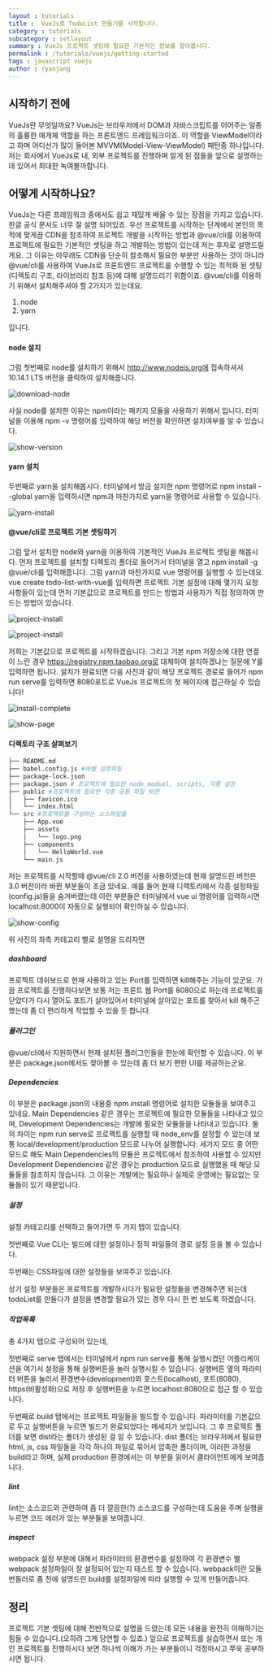 ```yaml
---
layout : tutorials
title :  VueJs로 TodoList 만들기를 시작합니다.
category : tutorials
subcategory : setlayout
summary : VueJs 프로젝트 셋팅에 필요한 기본적인 정보를 알아봅시다.
permalink : /tutorials/vuejs/getting-started
tags : javascript vuejs
author : ryanjang
---
```


## 시작하기 전에

VueJs란 무엇일까요?
VueJs는 브라우저에서 DOM과 자바스크립트를 이어주는 일종의 훌륭한 매개체 역할을 하는 프론트엔드 프레임워크이죠.
이 역할을 ViewModel이라고 하며 어디선가 많이 들어본 MVVM(Model-View-ViewModel) 패턴중 하나입니다. 
저는 회사에서 VueJs로 내, 외부 프로젝트를 진행하며 알게 된 점들을 앞으로 설명하는데 있어서 최대한 녹여볼까합니다.     

## 어떻게 시작하나요?

VueJs는 다른 프레임워크 중에서도 쉽고 재밌게 배울 수 있는 장점을 가지고 있습니다. 
한글 공식 문서도 너무 잘 설명 되어있죠.
우선 프로젝트를 시작하는 단계에서 본인의 목적에 맞게끔 CDN을 참조하여 프로젝트 개발을 시작하는 방법과 @vue/cli를 이용하여 프로젝트에 필요한 기본적인 셋팅을 하고 개발하는 방법이 있는데 저는 후자로 설명드릴게요.
그 이유는 아무래도 CDN을 단순히 참조해서 필요한 부분만 사용하는 것이 아니라 @vue/cli를 사용하여 VueJs로 프론트엔드 프로젝트를 수행할 수 있는 최적화 된 셋팅(디렉토리 구조, 라이브러리 참조 등)에 대해 설명드리기 위함이죠.
@vue/cli를 이용하기 위해서 설치해주셔야 할 2가지가 있는데요.

1. node
2. yarn

입니다.

#### node 설치
그럼 첫번째로 node를 설치하기 위해서 http://www.nodejs.org에 접속하셔서 10.14.1 LTS 버전을 클릭하여 설치해줍니다.

![download-node](../imgs/img1.png)

사실 node를 설치한 이유는 npm이라는 패키지 모듈을 사용하기 위해서 입니다.
터미널을 이용해 npm -v 명령어를 입력하여 해당 버전을 확인하면 설치여부를 알 수 있습니다.

![show-version](../imgs/img2.png)

#### yarn 설치
두번째로 yarn을 설치해봅시다.
터미널에서 방금 설치한 npm 명령어로 npm install --global yarn을 입력하시면 npm과 마찬가지로 yarn을 명령어로 사용할 수 있습니다.

![yarn-install](../imgs/img3.png)

#### @vue/cli로 프로젝트 기본 셋팅하기 
그럼 앞서 설치한 node와 yarn을 이용하여 기본적인 VueJs 프로젝트 셋팅을 해봅시다.
먼저 프로젝트를 설치할 디렉토리 폴더로 들어가서 터미널을 열고 npm install -g @vue/cli를 입력해줍니다.
그럼 yarn과 마찬가지로 vue 명령어를 실행할 수 있는데요.
vue create todo-list-with-vue를 입력하면 프로젝트 기본 설정에 대해 몇가지 요청사항들이 있는데 먼저 기본값으로 프로젝트를 만드는 방법과 사용자가 직접 정의하여 만드는 방법이 있습니다.

![project-install](../imgs/img4.png)

![project-install](../imgs/img5.png)

저희는 기본값으로 프로젝트를 시작하겠습니다.
그리고 기본 npm 저장소에 대한 연결이 느린 경우 https://registry.npm.taobao.org로 대체하여 설치하겠냐는 질문에 Y를 입력하면 됩니다.
설치가 완료되면 다음 사진과 같이 해당 프로젝트 경로로 들어가 npm run serve를 입력하면 8080포트로 VueJs 프로젝트의 첫 페이지에 접근하실 수 있습니다!

![install-complete](../imgs/img6.png)

![show-page](../imgs/img7.png)

#### 디렉토리 구조 살펴보기

```sh
├── README.md
├── babel.config.js #바벨 설정파일
├── package-lock.json
├── package.json # 프로젝트에 필요한 node_moduel, scripts, 각종 설정
├── public #프로젝트에 필요한 각종 공용 파일 보관
│   ├── favicon.ico
│   └── index.html
└── src #프로젝트를 구성하는 소스파일들
    ├── App.vue
    ├── assets
    │   └── logo.png
    ├── components
    │   └── HelloWorld.vue
    └── main.js 
```

저는 프로젝트를 시작할때 @vue/cli 2.0 버전을 사용하였는데 현재 설명드린 버전은 3.0 버전이라 바뀐 부분들이 조금 있네요.
예를 들어 현재 디렉토리에서 각종 설정파일(config.js)들을 숨겨버렸는데 이런 부분들은 터미널에서 vue ui 명령어를 입력하시면 localhost:8000이 자동으로 실행되어 확인하실 수 있습니다.
                                     
![show-config](../imgs/img8.png) 

위 사진의 좌측 카테고리 별로 설명을 드리자면  
                                     
##### dashboard
프로젝트 데쉬보드로 현재 사용하고 있는 Port를 입력하면 kill해주는 기능이 있군요.
가끔 프로젝트를 진행하다보면 보통 저는 프론트 웹 Port를 8080으로 하는데 프로젝트를 닫았다가 다시 열어도 포트가 살아있어서 터미널에 살아있는 포트를 찾아서 kill 해주곤 했는데 좀 더 편리하게 작업할 수 있을 듯 합니다.
                                     
##### 플러그인
@vue/cli에서 지원하면서 현재 설치된 플러그인들을 한눈에 확인할 수 있습니다.
이 부분은 package.json에서도 찾아볼 수 있는데 좀 더 보기 편한 UI를 제공하는군요.
                                     
##### Dependencies 
이 부분은 package.json의 내용중 npm install 명령어로 설치한 모듈들을 보여주고 있네요.
Main Dependencies 같은 경우는 프로젝트에 필요한 모듈들을 나타내고 있으며,
Development Dependencies는 개발에 필요한 모듈들을 나타내고 있습니다.
둘의 차이는 npm run serve로 프로젝트를 실행할 때 node_env를 설정할 수 있는데 보통 local/development/production 모드로 나누어 실행합니다.
세가지 모드 중 어떤 모드로 해도 Main Dependencies의 모듈은 프로젝트에서 참조하여 사용할 수 있지만 Development Dependencies 같은 경우는 production 모드로 실행했을 때 해당 모듈들을 참조하지 않습니다.
그 이유는 개발에는 필요하나 실제로 운영에는 필요없는 모듈들이 있기 때문입니다.

##### 설정
설정 카테고리를 선택하고 들어가면 두 가지 탭이 있습니다.

첫번째로 Vue CLI는 빌드에 대한 설정이나 정적 파일들의 경로 설정 등을 볼 수 있습니다.

두번째는 CSS파일에 대한 설정들을 보여주고 있습니다.

상기 설정 부분들은 프로젝트를 개발하시다가 필요한 설정들을 변경해주면 되는데 todoList를 만들다가 설정을 변경할 필요가 있는 경우 다시 한 번 보도록 하겠습니다.

##### 작업목록
총 4가지 탭으로 구성되어 있는데,
 
첫번째로 serve 탭에서는 터미널에서 npm run serve를 통해 실행시켰던 어플리케이션을 여기서 설정을 통해 실행버튼을 눌러 실행시킬 수 있습니다.
실행버튼 옆의 파라미터 버튼을 눌러서 환경변수(development)와 호스트(localhost), 포트(8080), https(비활성화)으로 저장 후 실행버튼을 누르면 localhost:8080으로 접근 할 수 있습니다.

두번째로 build 탭에서는 프로젝트 파일들을 빌드할 수 있습니다.
파라미터를 기본값으로 두고 실행버튼을 누르면 빌드가 완료되었다는 메세지가 보입니다.
그 후 프로젝트 폴더를 보면 dist라는 폴더가 생성된 걸 알 수 있습니다.
dist 폴더는 브라우저에서 필요한 html, js, css 파일들을 각각 하나의 파일로 묶어서 압축한 폴더이며, 이러한 과정을 build라고 하며, 실제 production 환경에서는 이 부분을 읽어서 클라이언트에게 보여줍니다.

##### lint
lint는 소스코드와 관련하여 좀 더 깔끔한(?) 소스코드를 구성하는데 도움을 주며 실행을 누르면 코드 에러가 있는 부분들을 보여줍니다.

##### inspect
webpack 설정 부분에 대해서 파라미터의 환경변수를 설정하여 각 환경변수 별 webpack 설정파일이 잘 설정되어 있는지 테스트 할 수 있습니다.
webpack이란 모듈 번들러로 좀 전에 설명드린 build를 설정파일에 따라 실행할 수 있게 만들어줍니다.


## 정리
프로젝트 기본 셋팅에 대해 전반적으로 설명을 드렸는데 모든 내용을 완전히 이해하기는 힘들 수 있습니다.(오히려 그게 당연할 수 있죠.)
앞으로 프로젝트를 실습하면서 또는 개인 프로젝트를 진행하시다 보면 하나씩 이해가 가는 부분들이니 걱정마시고 쭈욱 공부하시면 됩니다.

 
 
   

